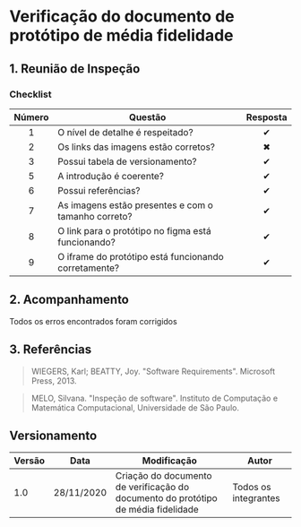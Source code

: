 # Verificação do documento de protótipo de média fidelidade

## 1. Reunião de Inspeção

### Checklist

| Número | Questão | Resposta |
|:--:|--|:--:|
| 1 | O nível de detalhe é respeitado? | ✔ |
| 2 | Os links das imagens estão corretos? | ✖ |
| 3 | Possui tabela de versionamento? | ✔ |
| 5 | A introdução é coerente? | ✔ |
| 6 | Possui referências? | ✔ |
| 7 | As imagens estão presentes e com o tamanho correto? | ✔ |
| 8 | O link para o protótipo no figma está funcionando? | ✔ |
| 9 | O iframe do protótipo está funcionando corretamente? | ✔ |

## 2. Acompanhamento

Todos os erros encontrados foram corrigidos

## 3. Referências

>WIEGERS, Karl; BEATTY, Joy. "Software Requirements". Microsoft Press, 2013.

>MELO, Silvana. "Inspeção de software". Instituto de Computação e Matemática Computacional, Universidade de São Paulo.

## Versionamento

| Versão | Data | Modificação | Autor |
|--|--|--|--|
| 1.0 | 28/11/2020 | Criação do documento de verificação do documento do protótipo de média fidelidade | Todos os integrantes |